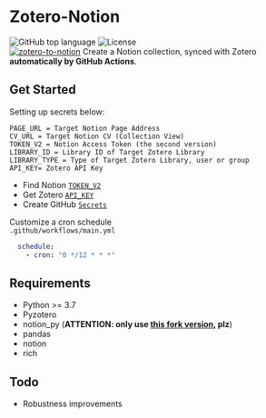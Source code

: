 # Zotero-Notion

![GitHub top language](https://img.shields.io/github/languages/top/reycn/notion-zotero)
![License](https://img.shields.io/badge/license-MIT-000000.svg)  
[![zotero-to-notion](https://github.com/magicgh/zotero-notion/actions/workflows/main.yml/badge.svg?branch=main)](https://github.com/magicgh/zotero-notion/actions/workflows/main.yml)
Create a Notion collection, synced with Zotero **automatically by GitHub Actions**.

## Get Started

Setting up secrets below:

```
PAGE_URL = Target Notion Page Address
CV_URL = Target Notion CV (Collection View)
TOKEN_V2 = Notion Access Token (the second version)
LIBRARY_ID = Library ID of Target Zotero Library
LIBRARY_TYPE = Type of Target Zotero Library, user or group
API_KEY= Zotero API Key
```

- Find Notion [`TOKEN_V2`](https://www.google.com/search?q=get+notion+tokenv2)  
- Get Zotero [`API_KEY`](https://www.zotero.org/settings/keys)
- Create GitHub [`Secrets`](https://docs.github.com/en/actions/reference/encrypted-secrets#creating-encrypted-secrets-for-a-repository)

Customize a cron schedule  
`.github/workflows/main.yml`

```yaml
  schedule:
    - cron: "0 */12 * * *"
```

## Requirements

- Python >= 3.7
- Pyzotero
- notion_py (**ATTENTION: only use [this fork version](https://github.com/arturtamborski/notion-py), plz**)
- pandas
- notion
- rich

## Todo

- Robustness improvements
